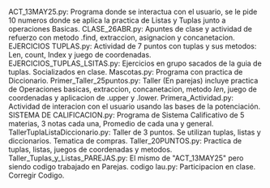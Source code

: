 ACT_13MAY25.py: Programa donde se interactua con el usuario, se le pide 10 numeros donde se aplica la practica de Listas y Tuplas junto a operaciones Basicas.
CLASE_26ABR.py: Apuntes de clase y actividad de refuerzo con metodo .find, extraccion, asignacion y concanetacion.
EJERCICIOS TUPLAS.py: Actividad de 7 puntos con tuplas y sus metodos: Len, count, Index y juego de coordenadas.
EJERCICIOS_TUPLAS_LSITAS.py: Ejercicios en grupo sacados de la guia de tuplas. Socializados en clase.
Mascotas.py: Programa con practica de Diccionario.
Primer_Taller_25puntos.py: Taller (En parejas) incluye practica de Operaciones basicas, extraccion, concanetacion, metodo _len_, juego de coordenadas y aplicacion de .upper y .lower.
Primera_Actividad.py: Actividad de interacion con el usuario usando las bases de la potenciación.
SISTEMA DE CALIFICACION.py: Programa de Sistema Calificativo de 5 materias, 3 notas cada una, Promedio de cada una y general. 
TallerTuplaListaDiccionario.py: Taller de 3 puntos. Se utilizan tuplas, listas y diccionarios. Tematica de compras.
Taller_20PUNTOS.py: Practica de tuplas, listas, juegos de coordenadas y metodos.
Taller_Tuplas_y_Listas_PAREJAS.py: El mismo de "ACT_13MAY25" pero siendo codigo trabajado en Parejas.
codigo lau.py: Participacion en clase. Corregir Codigo.
